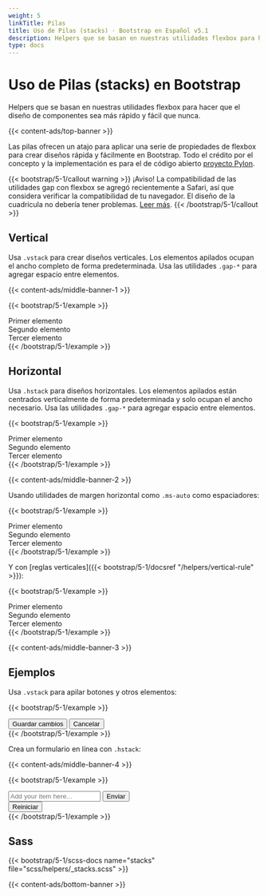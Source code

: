 ```yaml
---
weight: 5
linkTitle: Pilas
title: Uso de Pilas (stacks) · Bootstrap en Español v5.1
description: Helpers que se basan en nuestras utilidades flexbox para hacer que el diseño de componentes sea más rápido y fácil que nunca.
type: docs
---
```


# Uso de Pilas (stacks) en Bootstrap

Helpers que se basan en nuestras utilidades flexbox para hacer que el diseño de componentes sea más rápido y fácil que nunca.

{{< content-ads/top-banner >}}

Las pilas ofrecen un atajo para aplicar una serie de propiedades de flexbox para crear diseños rápida y fácilmente en Bootstrap. Todo el crédito por el concepto y la implementación es para el de código abierto [proyecto Pylon](https://almonk.github.io/pylon/).

{{< bootstrap/5-1/callout warning >}}
¡Aviso! La compatibilidad de las utilidades gap con flexbox se agregó recientemente a Safari, así que considera verificar la compatibilidad de tu navegador. El diseño de la cuadrícula no debería tener problemas. [Leer más](https://caniuse.com/flexbox-gap).
{{< /bootstrap/5-1/callout >}}

## Vertical

Usa `.vstack` para crear diseños verticales. Los elementos apilados ocupan el ancho completo de forma predeterminada. Usa las utilidades `.gap-*` para agregar espacio entre elementos.

{{< content-ads/middle-banner-1 >}}

{{< bootstrap/5-1/example >}}
<div class="vstack gap-3">
  <div class="bg-light border">Primer elemento</div>
  <div class="bg-light border">Segundo elemento</div>
  <div class="bg-light border">Tercer elemento</div>
</div>
{{< /bootstrap/5-1/example >}}

## Horizontal

Usa `.hstack` para diseños horizontales. Los elementos apilados están centrados verticalmente de forma predeterminada y solo ocupan el ancho necesario. Usa las utilidades `.gap-*` para agregar espacio entre elementos.

{{< bootstrap/5-1/example >}}
<div class="hstack gap-3">
  <div class="bg-light border">Primer elemento</div>
  <div class="bg-light border">Segundo elemento</div>
  <div class="bg-light border">Tercer elemento</div>
</div>
{{< /bootstrap/5-1/example >}}

{{< content-ads/middle-banner-2 >}}

Usando utilidades de margen horizontal como `.ms-auto` como espaciadores:

{{< bootstrap/5-1/example >}}
<div class="hstack gap-3">
  <div class="bg-light border">Primer elemento</div>
  <div class="bg-light border ms-auto">Segundo elemento</div>
  <div class="bg-light border">Tercer elemento</div>
</div>
{{< /bootstrap/5-1/example >}}

Y con [reglas verticales]({{< bootstrap/5-1/docsref "/helpers/vertical-rule" >}}):

{{< bootstrap/5-1/example >}}
<div class="hstack gap-3">
  <div class="bg-light border">Primer elemento</div>
  <div class="bg-light border ms-auto">Segundo elemento</div>
  <div class="vr"></div>
  <div class="bg-light border">Tercer elemento</div>
</div>
{{< /bootstrap/5-1/example >}}

{{< content-ads/middle-banner-3 >}}

## Ejemplos

Usa `.vstack` para apilar botones y otros elementos:

{{< bootstrap/5-1/example >}}
<div class="vstack gap-2 col-md-5 mx-auto">
  <button type="button" class="btn btn-secondary">Guardar cambios</button>
  <button type="button" class="btn btn-outline-secondary">Cancelar</button>
</div>
{{< /bootstrap/5-1/example >}}

Crea un formulario en línea con `.hstack`:

{{< content-ads/middle-banner-4 >}}

{{< bootstrap/5-1/example >}}
<div class="hstack gap-3">
  <input class="form-control me-auto" type="text" placeholder="Add your item here..." aria-label="Add your item here...">
  <button type="button" class="btn btn-secondary">Enviar</button>
  <div class="vr"></div>
  <button type="button" class="btn btn-outline-danger">Reiniciar</button>
</div>
{{< /bootstrap/5-1/example >}}

## Sass

{{< bootstrap/5-1/scss-docs name="stacks" file="scss/helpers/_stacks.scss" >}}

{{< content-ads/bottom-banner >}}
